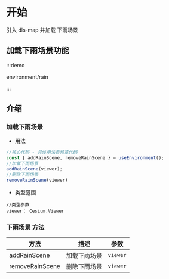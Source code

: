 <!--
 * @Author: Kang
 * @Date: 2024-09-11 16:54:34
 * @Last Modified by: Kang
 * @LastEditTime: 2024-11-04 17:09:54
-->
# 开始

引入 dls-map 并加载 下雨场景

## 加载下雨场景功能

:::demo 

environment/rain

:::


## 介绍


### 加载下雨场景

- 用法

```javascript
//核心代码 - 具体用法看预览代码
const { addRainScene, removeRainScene } = useEnvironment();
//加载下雨场景
addRainScene(viewer);
//删除下雨场景
removeRainScene(viewer)
```

- 类型范围

```tsx
//类型参数
viewer： Cesium.Viewer
```

### 下雨场景 方法

| 方法            | 描述         | 参数     |
| --------------- | ------------ | -------- |
| addRainScene    | 加载下雨场景 | `viewer` |
| removeRainScene | 删除下雨场景 | `viewer` |




